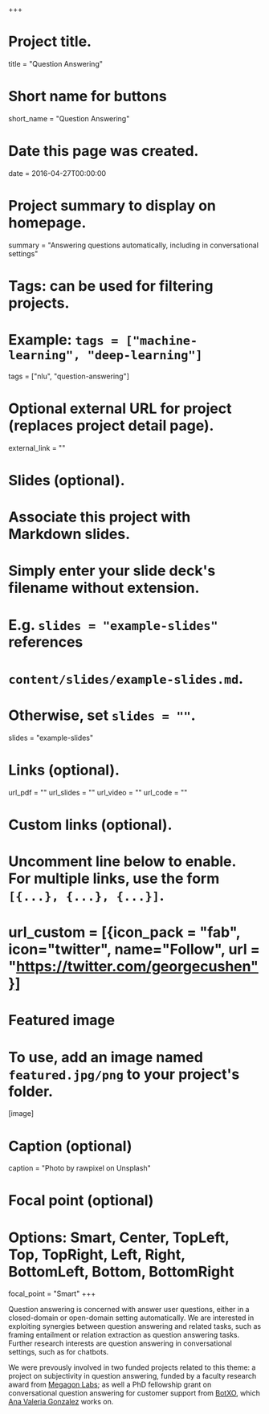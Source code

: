 +++
# Project title.
title = "Question Answering"

# Short name for buttons
short_name = "Question Answering"

# Date this page was created.
date = 2016-04-27T00:00:00

# Project summary to display on homepage.
summary = "Answering questions automatically, including in conversational settings"

# Tags: can be used for filtering projects.
# Example: `tags = ["machine-learning", "deep-learning"]`
tags = ["nlu", "question-answering"]

# Optional external URL for project (replaces project detail page).
external_link = ""

# Slides (optional).
#   Associate this project with Markdown slides.
#   Simply enter your slide deck's filename without extension.
#   E.g. `slides = "example-slides"` references 
#   `content/slides/example-slides.md`.
#   Otherwise, set `slides = ""`.
slides = "example-slides"

# Links (optional).
url_pdf = ""
url_slides = ""
url_video = ""
url_code = ""

# Custom links (optional).
#   Uncomment line below to enable. For multiple links, use the form `[{...}, {...}, {...}]`.
# url_custom = [{icon_pack = "fab", icon="twitter", name="Follow", url = "https://twitter.com/georgecushen"}]

# Featured image
# To use, add an image named `featured.jpg/png` to your project's folder. 
[image]
  # Caption (optional)
  caption = "Photo by rawpixel on Unsplash"
  
  # Focal point (optional)
  # Options: Smart, Center, TopLeft, Top, TopRight, Left, Right, BottomLeft, Bottom, BottomRight
  focal_point = "Smart"
+++

Question answering is concerned with answer user questions, either in a closed-domain or open-domain setting automatically.
We are interested in exploiting synergies between question answering and related tasks, such as framing entailment or relation extraction as question answering tasks.
Further research interests are question answering in conversational settings, such as for chatbots.

We were prevously involved in two funded projects related to this theme: a project on subjectivity in question answering, funded by a faculty research award from <a href="https://www.megagon.ai/">Megagon Labs</a>; as well a PhD fellowship grant on conversational question answering for customer support from <a href="https://www.botxo.ai/">BotXO</a>, which <a href="/authors/ana-valeria-gonzalez/">Ana Valeria Gonzalez</a> works on.
